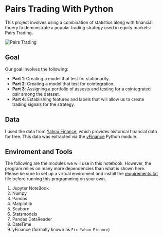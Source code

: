 # Pairs Trading With Python

This project involves using a combination of statistics along with financial thoery to demonstrate a popular trading strategy used in equity markets: Pairs Trading.

![Pairs Trading](https://kidquant.com/post/images/Trading_Signals.png)

## Goal

Our goal involves the following:

* **Part 1**: Creating a model that test for stationarity.
* **Part 2**: Creating a model that test for cointegration.
* **Part 3**: Assigning a portfolio of assests and testing for a cointegrated pair among the dataset.
* **Part 4**: Establishing features and labels that will allow us to create trading signals for the strategy.

## Data

I used the data from [Yahoo Finance](https://finance.yahoo.com/), which provides historical financial data for free. This data was extracted via the [yFinance](https://pypi.org/project/yfinance/) Python module.

## Enviroment and Tools

The following are the modules we will use in this notebook. However, the program relies on many more dependencies than what is shown here. Please be sure to set up a virtual enviroment and install the [requirements.txt](https://github.com/KidQuant/Pairs-Trading-With-Python/blob/ad5c42fa2aedc1ab30e9028aa816df8e950cc010/requirements.txt) file before running this programming on your own.

1. Jupyter NoteBook
2. Numpy
3. Pandas
4. Matplotlib
5. Seaborn
6. Statsmodels
7. Pandas DataReader
8. DateTime
9. yFinance (formally known as `Fix Yahoo Finance`)
